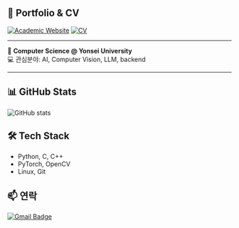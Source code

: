 ## 🔗 Portfolio & CV

[![Academic Website](https://img.shields.io/badge/Academic%20Website-Blue?style=for-the-badge&logo=google-chrome&logoColor=white)](https://junhyeok101.github.io/)
[![CV](https://img.shields.io/badge/CV-Purple?style=for-the-badge&logo=adobeacrobatreader&logoColor=white)](https://raw.githubusercontent.com/junhyeok101/junhyeok101/main/assets/cv.pdf)


---

🎯 **Computer Science @ Yonsei University**  
💻 관심분야: AI, Computer Vision, LLM, backend  

---

## 📊 GitHub Stats
![GitHub stats](https://github-readme-stats.vercel.app/api?username=junhyeok101&show_icons=true&theme=radical)

## 🛠 Tech Stack
- Python, C, C++
- PyTorch, OpenCV
- Linux, Git

## 📫 연락
[![Gmail Badge](https://img.shields.io/badge/-Gmail-red?style=flat-square&logo=Gmail&logoColor=white&link=mailto:youremail@gmail.com)](mailto:youremail@gmail.com)
